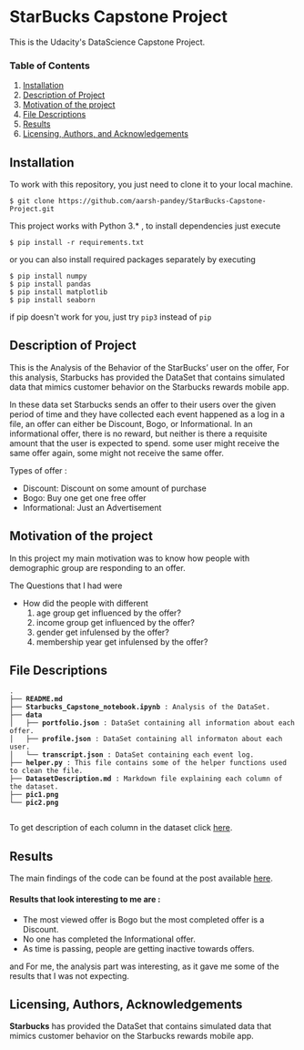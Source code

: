 # StarBucks Capstone Project

This is the Udacity's DataScience Capstone Project.


### Table of Contents

1. [Installation](#installation)
2. [Description of Project](#description)
3. [Motivation of the project](#motivation)
2. [File Descriptions](#files)
3. [Results](#results)
4. [Licensing, Authors, and Acknowledgements](#licensing)

## Installation <a name="installation"></a>

To work with this repository, you just need to clone it to your local machine.

```
$ git clone https://github.com/aarsh-pandey/StarBucks-Capstone-Project.git
```

This project works with Python 3.* , to install dependencies just execute

```
$ pip install -r requirements.txt
```

or you can also install required packages separately by executing

```
$ pip install numpy
$ pip install pandas
$ pip install matplotlib
$ pip install seaborn
```

if pip doesn't work for you, just try `pip3` instead of `pip`

## Description of Project <a name="description"></a>
This is the Analysis of the Behavior of the StarBucks’ user on the offer, For this analysis, Starbucks has provided the DataSet that contains simulated data that mimics customer behavior on the Starbucks rewards mobile app.

In these data set Starbucks sends an offer to their users over the given period of time and they have collected each event happened as a log in a file, an offer can either be Discount, Bogo, or Informational. In an informational offer, there is no reward, but neither is there a requisite amount that the user is expected to spend. some user might receive the same offer again, some might not receive the same offer.

Types of offer :
* Discount: Discount on some amount of purchase
* Bogo: Buy one get one free offer
* Informational: Just an Advertisement 

## Motivation of the project <a name="motivation"></a>

In this project my main motivation was to know how people with demographic group are responding to an offer.

The Questions that I had were 

* How did the people with different 
  1. age group get influenced by the offer?
  1. income group get influenced by the offer?
  1. gender get infulensed by the offer?
  1. membership year get infulensed by the offer?

## File Descriptions <a name="files"></a>

<pre>
<code>.
├── <b>README.md</b>
├── <b>Starbucks_Capstone_notebook.ipynb</b> : Analysis of the DataSet.
├── <b>data</b>
│   ├── <b>portfolio.json</b> : DataSet containing all information about each offer.
│   ├── <b>profile.json</b> : DataSet containing all informaton about each user.
│   └── <b>transcript.json</b> : DataSet containing each event log.
├── <b>helper.py</b> : This file contains some of the helper functions used to clean the file.
├── <b>DatasetDescription.md</b> : Markdown file explaining each column of the dataset.
├── <b>pic1.png</b>
└── <b>pic2.png</b>
 </code>
</pre>

To get description of each column in the dataset click [here](https://github.com/aarsh-pandey/StarBucks-Capstone-Project/blob/master/DatasetDescription.md).

## Results<a name="results"></a>

The main findings of the code can be found at the post available [here](https://aarshpandey.medium.com/how-starbucks-users-behave-on-offer-ffbc17367094).

#### Results that look interesting to me are :

* The most viewed offer is Bogo but the most completed offer is a Discount.
* No one has completed the Informational offer.
* As time is passing, people are getting inactive towards offers.

and For me, the analysis part was interesting, as it gave me some of the results that I was not expecting.


## Licensing, Authors, Acknowledgements<a name="licensing"></a>
**Starbucks** has provided the DataSet that contains simulated data that mimics customer behavior on the Starbucks rewards mobile app.